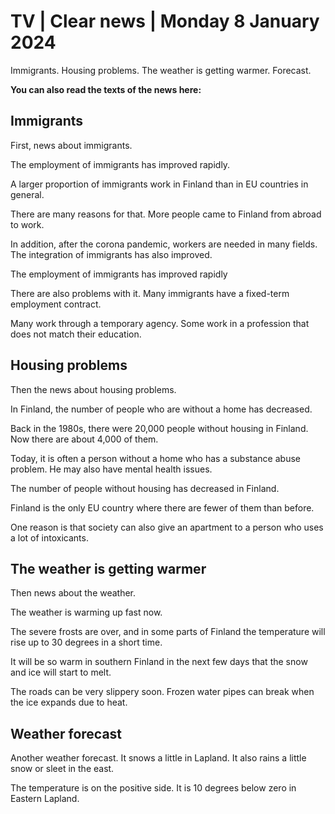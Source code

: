 # TV \| Clear news \| Monday 8 January 2024

Immigrants. Housing problems. The weather is getting warmer. Forecast.

**You can also read the texts of the news here:**

## Immigrants

First, news about immigrants.

The employment of immigrants has improved rapidly.

A larger proportion of immigrants work in Finland than in EU countries in general.

There are many reasons for that. More people came to Finland from abroad to work.

In addition, after the corona pandemic, workers are needed in many fields. The integration of immigrants has also improved.

The employment of immigrants has improved rapidly

There are also problems with it. Many immigrants have a fixed-term employment contract.

Many work through a temporary agency. Some work in a profession that does not match their education.

## Housing problems

Then the news about housing problems.

In Finland, the number of people who are without a home has decreased.

Back in the 1980s, there were 20,000 people without housing in Finland. Now there are about 4,000 of them.

Today, it is often a person without a home who has a substance abuse problem. He may also have mental health issues.

The number of people without housing has decreased in Finland.

Finland is the only EU country where there are fewer of them than before.

One reason is that society can also give an apartment to a person who uses a lot of intoxicants.

## The weather is getting warmer

Then news about the weather.

The weather is warming up fast now.

The severe frosts are over, and in some parts of Finland the temperature will rise up to 30 degrees in a short time.

It will be so warm in southern Finland in the next few days that the snow and ice will start to melt.

The roads can be very slippery soon. Frozen water pipes can break when the ice expands due to heat.

## Weather forecast

Another weather forecast. It snows a little in Lapland. It also rains a little snow or sleet in the east.

The temperature is on the positive side. It is 10 degrees below zero in Eastern Lapland.

